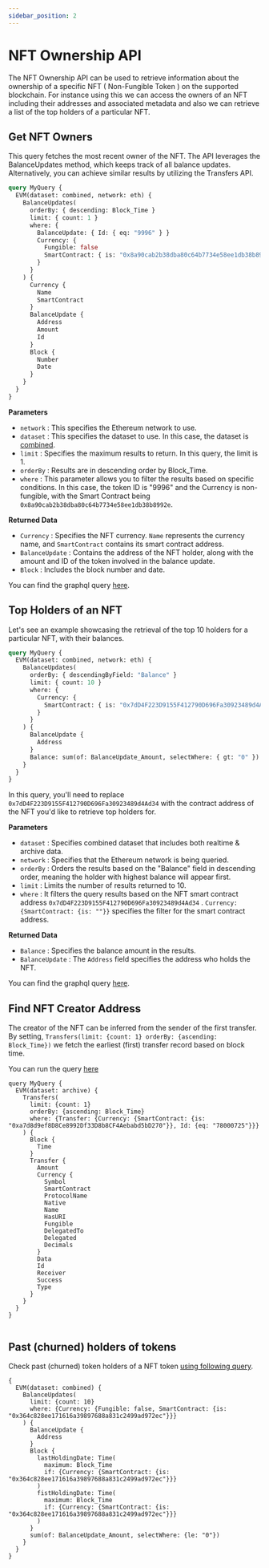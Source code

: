```yaml
---
sidebar_position: 2
---
```


# NFT Ownership API

The NFT Ownership API can be used to retrieve information about the ownership of a specific NFT ( Non-Fungible Token ) on the supported blockchain. For instance using this we can access the owners of an NFT including their addresses and associated metadata and also we can retrieve a list of the top holders of a particular NFT.

## Get NFT Owners

This query fetches the most recent owner of the NFT. The API leverages the BalanceUpdates method, which keeps track of all balance updates. Alternatively, you can achieve similar results by utilizing the Transfers API.

```graphql
query MyQuery {
  EVM(dataset: combined, network: eth) {
    BalanceUpdates(
      orderBy: { descending: Block_Time }
      limit: { count: 1 }
      where: {
        BalanceUpdate: { Id: { eq: "9996" } }
        Currency: {
          Fungible: false
          SmartContract: { is: "0x8a90cab2b38dba80c64b7734e58ee1db38b8992e" }
        }
      }
    ) {
      Currency {
        Name
        SmartContract
      }
      BalanceUpdate {
        Address
        Amount
        Id
      }
      Block {
        Number
        Date
      }
    }
  }
}
```

**Parameters**

- `network` : This specifies the Ethereum network to use.
- `dataset` : This specifies the dataset to use. In this case, the dataset is [combined](/docs/graphql/dataset/combined).
- `limit` : Specifies the maximum results to return. In this query, the limit is 1.
- `orderBy` : Results are in descending order by Block_Time.
- `where` : This parameter allows you to filter the results based on specific conditions. In this case, the token ID is "9996" and the Currency is non-fungible, with the Smart Contract being `0x8a90cab2b38dba80c64b7734e58ee1db38b8992e`.

**Returned Data**

- `Currency` : Specifies the NFT currency. `Name` represents the currency name, and `SmartContract` contains its smart contract address.
- `BalanceUpdate` : Contains the address of the NFT holder, along with the amount and ID of the token involved in the balance update.
- `Block` : Includes the block number and date.

You can find the graphql query [here](https://ide.bitquery.io/Who-owns-specific-NFT).

## Top Holders of an NFT

Let's see an example showcasing the retrieval of the top 10 holders for a particular NFT, with their balances.

```graphql
query MyQuery {
  EVM(dataset: combined, network: eth) {
    BalanceUpdates(
      orderBy: { descendingByField: "Balance" }
      limit: { count: 10 }
      where: {
        Currency: {
          SmartContract: { is: "0x7dD4F223D9155F412790D696Fa30923489d4Ad34" }
        }
      }
    ) {
      BalanceUpdate {
        Address
      }
      Balance: sum(of: BalanceUpdate_Amount, selectWhere: { gt: "0" })
    }
  }
}
```

In this query, you'll need to replace `0x7dD4F223D9155F412790D696Fa30923489d4Ad34` with the contract address of the NFT you'd like to retrieve top holders for.

**Parameters**

- `dataset` : Specifies combined dataset that includes both realtime & archive data.
- `network` : Specifies that the Ethereum network is being queried.
- `orderBy` : Orders the results based on the "Balance" field in descending order, meaning the holder with highest balance will appear first.
- `limit` : Limits the number of results returned to 10.
- `where` : It filters the query results based on the NFT smart contract address `0x7dD4F223D9155F412790D696Fa30923489d4Ad34` . `Currency: {SmartContract: {is: ""}}` specifies the filter for the smart contract address.

**Returned Data**

- `Balance` : Specifies the balance amount in the results.
- `BalanceUpdate` : The `Address` field specifies the address who holds the NFT.

You can find the graphql query [here](https://ide.bitquery.io/top-token-holders-of-Moonwalker-NFT).

## Find NFT Creator Address

The creator of the NFT can be inferred from the sender of the first transfer.
By setting, `Transfers(limit: {count: 1} orderBy: {ascending: Block_Time})` we fetch the earliest (first) transfer record based on block time.

You can run the query [here](https://ide.bitquery.io/Fidenza-725)

```
query MyQuery {
  EVM(dataset: archive) {
    Transfers(
      limit: {count: 1}
      orderBy: {ascending: Block_Time}
      where: {Transfer: {Currency: {SmartContract: {is: "0xa7d8d9ef8D8Ce8992Df33D8b8CF4Aebabd5bD270"}}, Id: {eq: "78000725"}}}
    ) {
      Block {
        Time
      }
      Transfer {
        Amount
        Currency {
          Symbol
          SmartContract
          ProtocolName
          Native
          Name
          HasURI
          Fungible
          DelegatedTo
          Delegated
          Decimals
        }
        Data
        Id
        Receiver
        Success
        Type
      }
    }
  }
}


```


## Past (churned) holders of tokens

Check past (churned) token holders of a NFT token [using following query](https://ide.bitquery.io/past-token-holder-of-a-token_1).


```
{
  EVM(dataset: combined) {
    BalanceUpdates(
      limit: {count: 10}
      where: {Currency: {Fungible: false, SmartContract: {is: "0x364c828ee171616a39897688a831c2499ad972ec"}}}
    ) {
      BalanceUpdate {
        Address
      }
      Block {
        lastHoldingDate: Time(
          maximum: Block_Time
          if: {Currency: {SmartContract: {is: "0x364c828ee171616a39897688a831c2499ad972ec"}}}
        )
        fistHoldingDate: Time(
          maximum: Block_Time
          if: {Currency: {SmartContract: {is: "0x364c828ee171616a39897688a831c2499ad972ec"}}}
        )
      }
      sum(of: BalanceUpdate_Amount, selectWhere: {le: "0"})
    }
  }
}
```